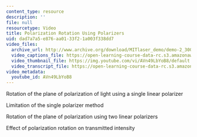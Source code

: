 ```yaml
---
content_type: resource
description: ''
file: null
resourcetype: Video
title: Polarization Rotation Using Polarizers
uid: dad7a7a5-e876-aa01-33f2-1a003f338dd7
video_files:
  archive_url: http://www.archive.org/download/MITlaser_demo/demo-2_300k.mp4
  video_captions_file: https://open-learning-course-data-rc.s3.amazonaws.com/res-6-006-video-demonstrations-in-lasers-and-optics-spring-2008/a5c48e56d82b52e8a4467263fa98033f_AVn49LbYoB8.vtt
  video_thumbnail_file: https://img.youtube.com/vi/AVn49LbYoB8/default.jpg
  video_transcript_file: https://open-learning-course-data-rc.s3.amazonaws.com/res-6-006-video-demonstrations-in-lasers-and-optics-spring-2008/4b5a8adb108200ba155fe18006a3659a_AVn49LbYoB8.pdf
video_metadata:
  youtube_id: AVn49LbYoB8
---
```


Rotation of the plane of polarization of light using a single linear polarizer

Limitation of the single polarizer method

Rotation of the plane of polarization using two linear polarizers

Effect of polarization rotation on transmitted intensity